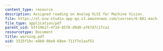 ```yaml
---
content_type: resource
description: Assigned reading on Analog VLSI for Machine Vision.
file: https://ol-ocw-studio-app-qa.s3.amazonaws.com/courses/6-801-machine-vision-fall-2004/3325f1bce8b09be868ee711f7e1aaf51_warning.pdf
file_type: application/pdf
parent_uid: bff19627-4f2d-85f8-d9d0-af67d7c1fca1
resourcetype: Document
title: warning.pdf
uid: 3325f1bc-e8b0-9be8-68ee-711f7e1aaf51
---
```

